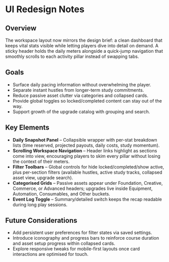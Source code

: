 # UI Redesign Notes

## Overview
The workspace layout now mirrors the design brief: a clean dashboard that keeps vital stats visible while letting players dive into detail on demand. A sticky header holds the daily meters alongside a quick-jump navigation that smoothly scrolls to each activity pillar instead of swapping tabs.

## Goals
- Surface daily pacing information without overwhelming the player.
- Separate instant hustles from longer-term study commitments.
- Reduce passive asset clutter via categories and collapsed cards.
- Provide global toggles so locked/completed content can stay out of the way.
- Support growth of the upgrade catalog with grouping and search.

## Key Elements
- **Daily Snapshot Panel** – Collapsible wrapper with per-stat breakdown lists (time reserved, projected payouts, daily costs, study momentum).
- **Scrolling Workspace Navigation** – Header links highlight as sections come into view, encouraging players to skim every pillar without losing the context of their meters.
- **Filter Toolbars** – Global controls for hide locked/completed/show active, plus per-section filters (available hustles, active study tracks, collapsed asset view, upgrade search).
- **Categorised Grids** – Passive assets appear under Foundation, Creative, Commerce, or Advanced headers; upgrades live inside Equipment, Automation, Consumables, and Other buckets.
- **Event Log Toggle** – Summary/detailed switch keeps the recap readable during long play sessions.

## Future Considerations
- Add persistent user preferences for filter states via saved settings.
- Introduce iconography and progress bars to reinforce course duration and asset setup progress within collapsed cards.
- Explore responsive tweaks for mobile-first layouts once card interactions are optimised for touch.
